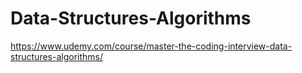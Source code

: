 # Data-Structures-Algorithms

https://www.udemy.com/course/master-the-coding-interview-data-structures-algorithms/